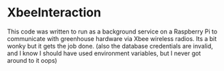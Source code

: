# XbeeInteraction

This code was written to run as a background service on a Raspberry Pi to communicate with greenhouse hardware via Xbee wireless radios. Its a bit wonky but it gets the job done. (also the database credentials are invalid, and I know I should have used environment variables, but I never got around to it oops)
